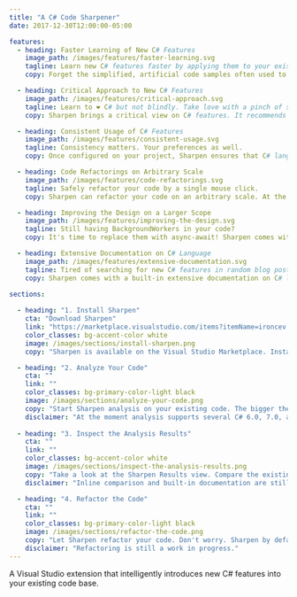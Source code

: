 ```yaml
---
title: "A C# Code Sharpener"
date: 2017-12-30T12:00:00-05:00

features:
  - heading: Faster Learning of New C# Features
    image_path: /images/features/faster-learning.svg
    tagline: Learn new C# features faster by applying them to your existing code base.
    copy: Forget the simplified, artificial code samples often used to introduce new C# features. Sharpen points to places in real-life production code, your code!, where new C# features should be used.

  - heading: Critical Approach to New C# Features
    image_path: /images/features/critical-approach.svg
    tagline: Learn to ❤ C# but not blindly. Take love with a pinch of salt ;-)
    copy: Sharpen brings a critical view on C# features. It recommends applying them only if their usage will actually result in "sharper" code. Sharpen is not shy of saying No to a language feature.

  - heading: Consistent Usage of C# Features
    image_path: /images/features/consistent-usage.svg
    tagline: Consistency matters. Your preferences as well.
    copy: Once configured on your project, Sharpen ensures that C# language features are consistently used over the whole code base. 

  - heading: Code Refactorings on Arbitrary Scale
    image_path: /images/features/code-refactorings.svg
    tagline: Safely refactor your code by a single mouse click.
    copy: Sharpen can refactor your code on an arbitrary scale. At the same time it gives you full control over the scope and nature of the refactorings.

  - heading: Improving the Design on a Larger Scope
    image_path: /images/features/improving-the-design.svg
    tagline: Still having BackgroundWorkers in your code?
    copy: It's time to replace them with async-await! Sharpen comes with an intelligent heuristics that recognizes potential improvements of your code base on a larger scope.

  - heading: Extensive Documentation on C# Language
    image_path: /images/features/extensive-documentation.svg
    tagline: Tired of searching for new C# features in random blog posts?
    copy: Sharpen comes with a built-in extensive documentation on C# language features. It's a one-stop-shop for everything you ever wanted to know about the design and evolution of C#.
     
sections:

  - heading: "1. Install Sharpen"
    cta: "Download Sharpen"
    link: "https://marketplace.visualstudio.com/items?itemName=ironcev.sharpen"
    color_classes: bg-accent-color white
    image: /images/sections/install-sharpen.png
    copy: "Sharpen is available on the Visual Studio Marketplace. Install it directly from Visual Studio by using \"Tools -> Extensions and Updates\" or download it via the below link."

  - heading: "2. Analyze Your Code"
    cta: ""
    link: ""
    color_classes: bg-primary-color-light black
    image: /images/sections/analyze-your-code.png
    copy: "Start Sharpen analysis on your existing code. The bigger the code base, the better. Sharpen will search for places in the code that benefit of introducing new C# features."
    disclaimer: "At the moment analysis supports several C# 6.0, 7.0, and 7.1 features."
    
  - heading: "3. Inspect the Analysis Results"
    cta: ""
    link: ""
    color_classes: bg-accent-color white
    image: /images/sections/inspect-the-analysis-results.png
    copy: "Take a look at the Sharpen Results view. Compare the existing and the \"sharper\" code. Use built-in C# documentation and Sharpen's suggestons to learn more about new C# features."
    disclaimer: "Inline comparison and built-in documentation are still a work in progress."

  - heading: "4. Refactor the Code"
    cta: ""
    link: ""
    color_classes: bg-primary-color-light black
    image: /images/sections/refactor-the-code.png
    copy: "Let Sharpen refactor your code. Don't worry. Sharpen by default refactors only the parts of code that clearly benefit of introducing a new C# feature."
    disclaimer: "Refactoring is still a work in progress."
---
```


A Visual Studio extension that intelligently introduces new C# features into your existing code base.